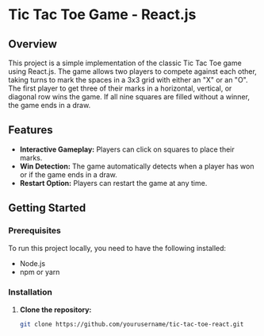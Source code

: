 # Tic Tac Toe Game - React.js

## Overview

This project is a simple implementation of the classic Tic Tac Toe game using React.js. The game allows two players to compete against each other, taking turns to mark the spaces in a 3x3 grid with either an "X" or an "O". The first player to get three of their marks in a horizontal, vertical, or diagonal row wins the game. If all nine squares are filled without a winner, the game ends in a draw.

## Features

- **Interactive Gameplay:** Players can click on squares to place their marks.
- **Win Detection:** The game automatically detects when a player has won or if the game ends in a draw.
- **Restart Option:** Players can restart the game at any time.

## Getting Started

### Prerequisites

To run this project locally, you need to have the following installed:

- Node.js
- npm or yarn

### Installation

1. **Clone the repository:**
   ```bash
   git clone https://github.com/yourusername/tic-tac-toe-react.git
